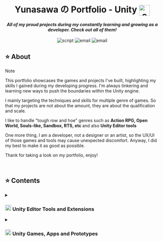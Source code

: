 <h1><div align="center"> Yunasawa の Portfolio - Unity <img align="center" src="https://github.com/Yunasawa/Yunasawa/assets/113672166/1fbfd959-935b-4c66-9537-b67e91e1f420" alt="c" height="35"/></div></h1>
<h4><div align="center"><i> All of my proud projects during my constantly learning and growing as a developer. Check out all of them!  </i></div></h4>

<p align="center">
 <img src="https://img.shields.io/badge/Script-PORTFOLIO-blue.svg" alt="script">
 <img src="https://img.shields.io/badge/Author-Yunasawa-purple.svg" alt="email">
 <img src="https://img.shields.io/badge/Engine-Unity-orange.svg" alt="email">
</p>

<h2> ⭐ About </h2>

> [!Note]
> This portfolio showcases the games and projects I've built, highlighting my skills I gained during my developing progress. I'm always tinkering and learning new ways to push the boundaries within the Unity engine.
> 
> I mainly targeting the techniques and skills for multiple genre of games. So that my projects are not about the amount, they are about the qualification and scale.
>
> I like to handle "tough row and hoe" genres such as <b>Action RPG, Open World, Souls-like, Sandbox, RTS, etc </b> and also <b> Unity Editor tools </b>
>
> One more thing, I am a developer, not a designer or an artist, so the UX/UI of those games and tools may cause unexpected discomfort. Anyway, I did my best to make it as good as possible.
> 
> Thank for taking a look on my portfolio, enjoy!

<br>

<!--
> [!Warning]
> Some of the portfolios are PDF, so you may need to download and open them from local for best experience.
-->

<h2> ⭐ Contents </h2>

<details>
<summary><h3> <img align="upper" src="https://github.com/Yunasawa/Yunasawa/assets/113672166/1fbfd959-935b-4c66-9537-b67e91e1f420" alt="c" height="20"/> Unity Editor Tools and Extensions</h3></summary>

<ul>
  <li> <a href="https://github.com/Yunasawa/YNL-Editor"><b>YNL - Editor:</b></a><i> Enhance your Unity Editor experience with this toolkit. It provides essential extensions and interfaces specifically designed for the Editor environment. </i></li>
  <li> <a href="https://github.com/Yunasawa/YNL-Utilities"><b>YNL - Utilities:</b></a><i> Boost productivity in both the Unity Editor and built applications using this versatile toolkit. It offers a range of utilities and extensions to streamline your workflow. </i></li>
  <li> <a href="https://github.com/Yunasawa/YNL-Audio"><b>YNL - Audio:</b></a><i> Simplify audio management in your Unity projects with this toolkit. It includes helpful extensions tailored for audio systems. </i></li>
</ul>

<br>

<ul>
  <li> <a href="https://github.com/Yunasawa-Studio/YNL-Simple-AI-System"><b>YNL - Simple AI System:</b></a><i> Implement basic AI behaviors effortlessly using this straightforward toolkit. It’s designed to handle object behaviors and interactions. </i></li>
  <li> <a href=""><b>YNL - Runtime Command:</b></a><i> (Comming soon) A versatile tool serves as a command console for players, a debugging ally for testers, and a real-time control hub for developers. </i></li>
</ul>

<br>

<ul>
  <li> <a href=""><b>YNL - Map And Compass:</b></a><i> (Comming soon) Navigate your virtual world with ease, displaying real-time location, tracking waypoints, orienting cardinal directions, and showcasing targets. </i></li>
</ul>

</details>

<details>
<summary><h3> <img align="upper" src="https://github.com/Yunasawa/Yunasawa/assets/113672166/1fbfd959-935b-4c66-9537-b67e91e1f420" alt="c" height="20"/> Unity Games, Apps and Prototypes</h3></summary>

<ul>
  <li> <a href="https://github.com/Yunasawa/YNA-Portfolio-Unity/blob/main/Portfolios/Voxel%20Constructopia/Voxel%20Constructopia%20-%20Portfolio.md" title="Download" download><b>YNG - Voxel Constructopia:</b></a><i>  </i></li>
</ul>
 
</details>
